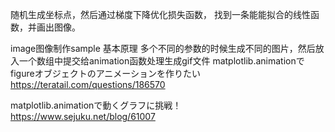 随机生成坐标点，然后通过梯度下降优化损失函数，
找到一条能能拟合的线性函数，并画出图像。

image图像制作sample
基本原理 多个不同的参数的时候生成不同的图片，然后放入一个数组中提交给animation函数处理生成gif文件
matplotlib.animationでfigureオブジェクトのアニメーションを作りたい   
https://teratail.com/questions/186570   

matplotlib.animationで動くグラフに挑戦！   
https://www.sejuku.net/blog/61007   
